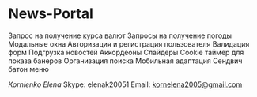 # News-Portal

Запрос на получение курса валют
Запросы на получение погоды
Модальные окна
Авторизация и регистрация пользователя
Валидация форм
Подгрузка новостей
Аккордеоны
Слайдеры
Cookie таймер для показа банеров
Организация поиска
Мобильная адаптация
Сендвич батон меню

*Kornienko Elena*
Skype: elenak20051
Email: kornelena2005@gmail.com

